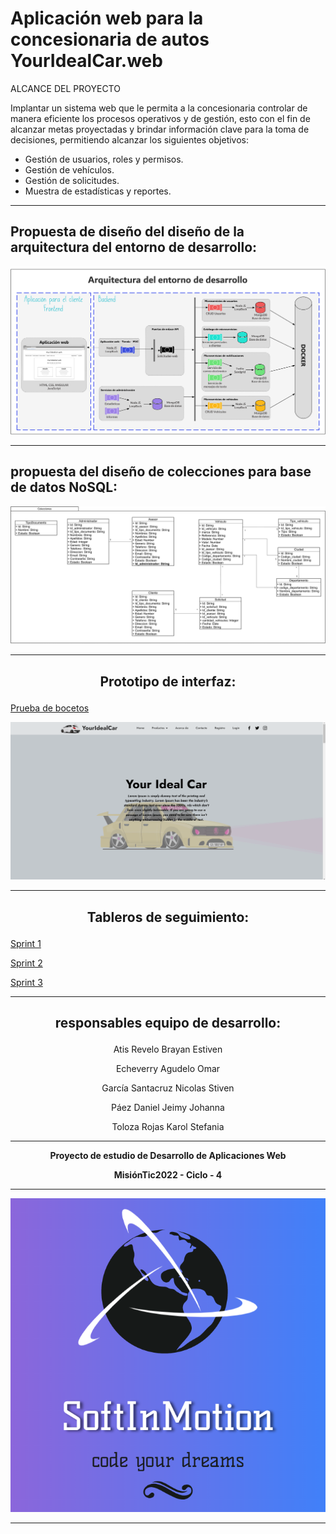 # Aplicación web para la concesionaria de autos YourIdealCar.web

ALCANCE DEL PROYECTO

Implantar un sistema web que le permita a la concesionaria controlar de manera eficiente los procesos operativos y de gestión, esto con el fin de alcanzar metas proyectadas y brindar información clave para la toma de decisiones, permitiendo alcanzar los siguientes objetivos:
- Gestión de usuarios, roles y permisos.
- Gestión de vehículos.
- Gestión de solicitudes.
- Muestra de estadísticas y reportes.

---

## Propuesta de diseño del diseño de la arquitectura del entorno de desarrollo:

<p align="center">
  <img src="https://github.com/StivenAtis/YourIdealCar.web-Frontend/blob/gh-pages/Media/AED.png" />
</p>

---

## propuesta del diseño de colecciones para base de datos NoSQL:

<p align="center">
  <img src="https://github.com/StivenAtis/YourIdealCar.web-Frontend/blob/gh-pages/Media/ColeccionDB.png" />
</p>

---

## <p align=center>Prototipo de interfaz:

[Prueba de bocetos ](https://n9.cl/youridealcar)

<p align="center">
  <img src="https://github.com/StivenAtis/YourIdealCar.web/blob/gh-pages/Media/mockups.png" />
</p>

---

## <p align=center>Tableros de seguimiento:

[ Sprint 1 ](https://trello.com/b/utKnA91D/youridealcarweb-sprint-1) </p>
[ Sprint 2 ](https://trello.com/b/7U4mefZf/youridealcarweb-sprint-2) </p>
[ Sprint 3 ](https://trello.com/b/AtRei9oi/youridealcarweb-sprint-3) </p>

</p>

---

## <p align=center>responsables equipo de desarrollo:

<p align=center> Atis Revelo Brayan Estiven </p>
<p align=center> Echeverry Agudelo Omar </p>
<p align=center> García Santacruz Nicolas Stiven </p>
<p align=center> Páez Daniel Jeimy Johanna </p>
<p align=center> Toloza Rojas Karol Stefania </p>

</p>

---

**<p align=center>
  Proyecto de estudio de Desarrollo de Aplicaciones Web**
</p>

**<p align=center>
MisiónTic2022 - Ciclo - 4**
</p>

---

<p align="center">
  <img src="https://github.com/StivenAtis/YourIdealCar.web-Frontend/blob/gh-pages/Media/Logo.png" />
</p>

---

